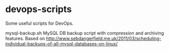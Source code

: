 # devops-scripts
Some useful scripts for DevOps.

mysql-backup.sh
		MySQL DB backup script with compression and archiving features.
		Based on http://www.sebdangerfield.me.uk/2011/03/scheduling-individual-backups-of-all-mysql-databases-on-linux/


